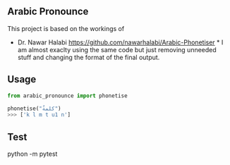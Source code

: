 
## Arabic Pronounce

This project is based on the workings of 
* Dr. Nawar Halabi https://github.com/nawarhalabi/Arabic-Phonetiser
      * I am almost exaclty using the same code but just removing unneeded stuff and changing the format of the final output.

## Usage
```python
from arabic_pronounce import phonetise

phonetise("كلمةٌ")
>>> ['k l m t u1 n']
```

## Test
python -m pytest